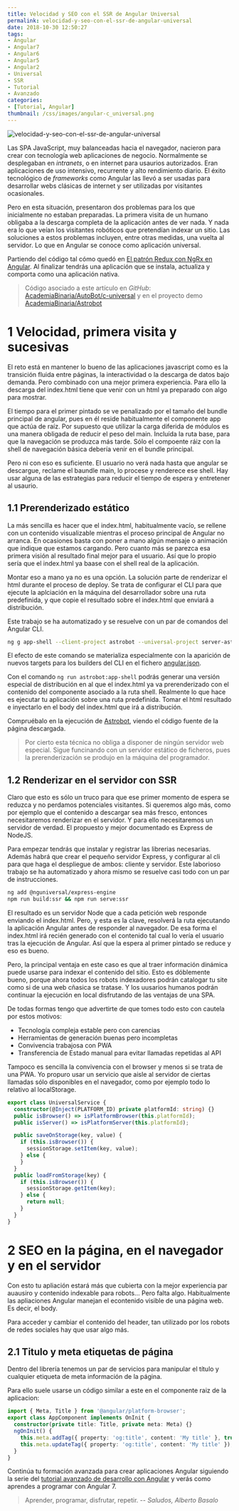 ```yaml
---
title: Velocidad y SEO con el SSR de Angular Universal
permalink: velocidad-y-seo-con-el-ssr-de-angular-universal
date: 2018-10-30 12:50:27
tags:  
- Angular
- Angular7
- Angular6
- Angular5
- Angular2
- Universal
- SSR
- Tutorial
- Avanzado
categories:
- [Tutorial, Angular] 
thumbnail: /css/images/angular-c_universal.png
---
```


![velocidad-y-seo-con-el-ssr-de-angular-universal](/images/tutorial-angular-c_universal.png)

Las SPA JavaScript, muy balanceadas hacia el navegador, nacieron para crear con tecnología web aplicaciones de negocio. Normalmente se desplegaban en *intranets*, o en internet para usaurios autorizados. Eran aplicaciones de uso intensivo, recurrente y alto rendimiento diario. El éxito tecnológico de *frameworks* como Angular las llevó a ser usadas para desarrollar webs clásicas de internet y ser utilizadas por visitantes ocasionales. 
 
Pero en esta situación, presentaron dos problemas para los que inicialmente no estaban preparadas. La primera visita de un humano obligaba a la descarga completa de la aplicación antes de ver nada. Y nada era lo que veían los visitantes robóticos que pretendían indexar un sitio. Las soluciones a estos problemas incluyen, entre otras medidas, una vuelta al servidor. Lo que en Angular se conoce como aplicación universal. 


<!-- more -->

Partiendo del código tal cómo quedó en [El patrón Redux con NgRx en Angular](../el-patron-redux-con-ngrx-en-angular/). Al finalizar tendrás una aplicación que se instala, actualiza y comporta como una aplicación nativa.

> Código asociado a este artículo en _GitHub_: [AcademiaBinaria/AutoBot/c-universal](https://github.com/AcademiaBinaria/autobot/tree/c-universal) y en el proyecto demo [AcademiaBinaria/Astrobot](https://github.com/AcademiaBinaria/astrobot)

# 1 Velocidad, primera visita y sucesivas

El reto está en mantener lo bueno de las aplicaciones javascript como es la transición fluida entre páginas, la interactividad o la descarga de datos bajo demanda. Pero combinado con una mejor primera experiencia. Para ello la descarga del index.html tiene que venir con un html ya preparado con algo para mostrar. 

El tiempo para el primer pintado se ve penalizado por el tamaño del bundle principal de angular, pues en él reside habitualmente el componente app que actúa de raíz. Por supuesto que utilizar la carga diferida de módulos es una manera obligada de reducir el peso del main. Incluída la ruta base, para que la navegación se produzca más tarde. Sólo el compoente ráiz con la shell de navegación básica debería venir en el bundle principal.

Pero ni con eso es suficiente. El usuario no verá nada hasta que angular se descargue, reclame el baundle main, lo procese y renderece ese shell. Hay usar alguna de las estrategias para reducir el tiempo de espera y entretener al usaurio.

## 1.1 Prerenderizado estático

La más sencilla es hacer que el index.html, habitualmente vacío, se rellene con un contenido visualizable mientras el proceso principal de Angular no arranca. En ocasiones basta con poner a mano algún mensaje o animación que indique que estamos cargando. Pero cuanto más se parezca esa primera visión al resultado final mejor para el usuario. Así que lo propio sería que el index.html ya baase con el shell real de la aplicación.

Montar eso a mano ya no es una opción. La solución parte de renderizar el html durante el proceso de deploy. Se trata de configurar el CLI para que ejecute la aplciación en la máquina del desarrollador sobre una ruta predefinida, y que copie el resultado sobre el index.html que enviará a distribución.

Este trabajo se ha automatizado y se resuelve con un par de comandos del Angular CLI. 

````bash
ng g app-shell --client-project astrobot --universal-project server-astrobot
```` 
El efecto de este comando se materializa especialmente con la aparición de nuevos targets para los builders del CLI en el fichero [angular.json](https://github.com/AcademiaBinaria/astrobot/blob/fff2a9f2c38f4b333489063b6f812a3b614fe173/angular.json#L141). 

Con el comando `ng run astrobot:app-shell` podrás generar una versión especial de distribución en al que el index.html ya va prerenderizado con el contenido del componente asociado a la ruta shell. Realmente lo que hace es ejecutar tu aplicación sobre una ruta predefinida. Tomar el html resultado e inyectarlo en el body del index.html que irá a distribución.

Compruébalo en la ejecución de [Astrobot](https://academiabinaria.github.io/astrobot/), viendo el código fuente de la página descargada.

> Por cierto esta técnica no obliga a disponer de ningún servidor web especial. Sigue funcinando con un servidor estático de ficheros, pues la prerenderización se produjo en la máquina del programador.

## 1.2 Renderizar en el servidor con SSR

Claro que esto es sólo un truco para que ese primer momento de espera se reduzca y no perdamos potenciales visitantes. Si queremos algo más, como por ejemplo que el contenido a descargar sea más fresco, entonces necesitaremos renderizar en el servidor. Y para ello necesitaremos un servidor de verdad. El propuesto y mejor documentado es Express de NodeJS.

Para empezar tendrás que instalar y registrar las librerias necesarias. Además habrá que crear el pequeño servidor Express, y configurar al cli para que haga el despliegue de ambos: cliente y servidor. Este laborioso trabajo se ha automatizado y ahora mismo se resuelve casi todo con un par de instrucciones.

````bash
ng add @nguniversal/express-engine
npm run build:ssr && npm run serve:ssr
```` 
El resultado es un servidor Node que a cada petición web responde enviando el index.html. Pero, y esta es la clave, resolverá la ruta ejecutando la aplicación Angular antes de responder al navegador. De esa forma el index.html irá recién generado con el contenido tal cual lo vería el usuario tras la ejecución de Angular. Así que la espera al primer pintado se reduce y eso es bueno.

Pero, la principal ventaja en este caso es que al traer información dinámica puede usarse para indexar el contenido del sitio. Esto es dóblemente bueno, porque ahora todos los robots indexadores podrán catalogar tu site como si de una web cñasica se tratase. Y los uusarios humanos podrán continuar la ejecución en local disfrutando de las ventajas de una SPA.

De todas formas tengo que advertirte de que tomes todo esto con cautela por estos motivos:
- Tecnología compleja estable pero con carencias
- Herramientas de generación buenas pero incompletas
- Convivencia trabajosa con PWA
- Transferencia de Estado manual para evitar llamadas repetidas al API

Tampoco es sencilla la convivencia con el browser y menos si se trata de una PWA. Yo propuro usar un servicio que aisle al servidor de ciertas llamadas sólo disponibles en el navegador, como por ejemplo todo lo relativo al localStorage.

```typescript
export class UniversalService {
  constructor(@Inject(PLATFORM_ID) private platformId: string) {}
  public isBrowser() => isPlatformBrowser(this.platformId);
  public isServer() => isPlatformServer(this.platformId);

  public saveOnStorage(key, value) {
    if (this.isBrowser()) {
      sessionStorage.setItem(key, value);
    } else {
    }
  }
  public loadFromStorage(key) {
    if (this.isBrowser()) {
      sessionStorage.getItem(key);
    } else {
      return null;
    }
  }
}
```

# 2 SEO en la página, en el navegador y en el servidor

Con esto tu apliación estará más que cubierta con la mejor experiencia par auausiro y contenido indexable para robots... Pero falta algo. Habitualmente las apliaciones Angular manejan el econtenido visible de una página web. Es decir, el body.

Para acceder y cambiar el contenido del header, tan utilizado por los robots de redes sociales  hay que usar algo más.

## 2.1 Titulo y meta etiquetas de página

Dentro del librería tenemos un par de servicios para manipular el título y cualquier etiqueta de meta información de la página.

Para ello suele usarse un código similar a este en el componente raiz de la aplicacion:

```typescript
import { Meta, Title } from '@angular/platform-browser';
export class AppComponent implements OnInit {
  constructor(private title: Title, private meta: Meta) {}
  ngOnInit() {
    this.meta.addTag({ property: 'og:title', content: 'My title' }, true);
    this.meta.updateTag({ property: 'og:title', content: 'My title' });
  }
}
````

Continúa tu formación avanzada para crear aplicaciones Angular siguiendo la serie del [tutorial avanzado de desarrollo con Angular](../tag/Avanzado/) y verás como aprendes a programar con Angular 7.

> Aprender, programar, disfrutar, repetir.
> -- <cite>Saludos, Alberto Basalo</cite>